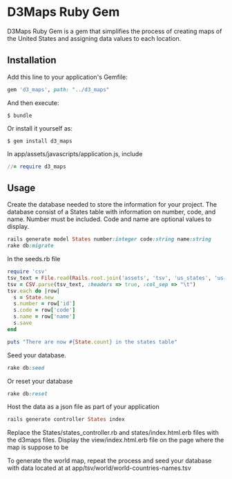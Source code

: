 # D3Maps Ruby Gem

D3Maps Ruby Gem is a gem that simplifies the process of creating maps of the United States and assigning data values to each location.

## Installation

Add this line to your application's Gemfile:

```ruby
gem 'd3_maps', path: "../d3_maps"
```

And then execute:

    $ bundle

Or install it yourself as:

    $ gem install d3_maps

In app/assets/javascripts/application.js, include
```ruby
//= require d3_maps
```
## Usage

Create the database needed to store the information for your project. The database consist of a States table with information on number, code, and name. Number must be included. Code and name are optional values to display.

```ruby
rails generate model States number:integer code:string name:string
rake db:migrate
```

In the seeds.rb file
```ruby
require 'csv'
tsv_text = File.read(Rails.root.join('assets', 'tsv', 'us_states', 'us-state-names.tsv'))
tsv = CSV.parse(tsv_text, :headers => true, :col_sep => "\t")
tsv.each do |row|
  s = State.new
  s.number = row['id']
  s.code = row['code']
  s.name = row['name']
  s.save
end

puts "There are now #{State.count} in the states table"
```

Seed your database.
```ruby
rake db:seed
```
Or reset your database
```ruby
rake db:reset
```

Host the data as a json file as part of your application
```ruby
rails generate controller States index
```
Replace the States/states_controller.rb and states/index.html.erb files with the d3maps files.
Display the view/index.html.erb file on the page where the map is suppose to be

To generate the world map, repeat the process and seed your database with data located at at app/tsv/world/world-countries-names.tsv
